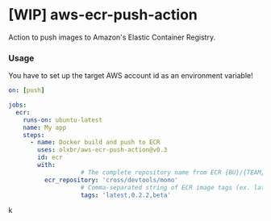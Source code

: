 # [WIP] aws-ecr-push-action
Action to push images to Amazon's Elastic Container Registry.

### Usage

You have to set up the target AWS account id as an environment variable!


```yaml
on: [push]

jobs:
  ecr:
    runs-on: ubuntu-latest
    name: My app 
    steps:
      - name: Docker build and push to ECR
        uses: olxbr/aws-ecr-push-action@v0.3
        id: ecr
        with:
					# The complete repository name from ECR {BU}/{TEAM}/{PROJECT} (ex. cross/devtools/devtools-scripts).
          ecr_repository: 'cross/devtools/momo'
					# Comma-separated string of ECR image tags (ex. latest, 1.0.0)
					tags: 'latest,0.2.2,beta'
```

k
